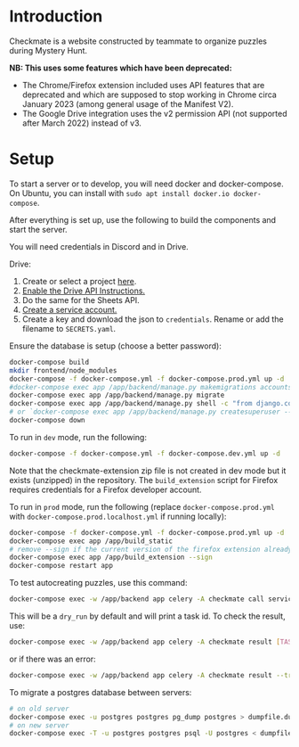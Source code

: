 # Introduction

Checkmate is a website constructed by teammate to organize puzzles during Mystery Hunt.

**NB: This uses some features which have been deprecated:**
- The Chrome/Firefox extension included uses API features that are deprecated and which are supposed to stop working in Chrome circa January 2023 (among general usage of the Manifest V2).
- The Google Drive integration uses the v2 permission API (not supported after March 2022) instead of v3.

# Setup

To start a server or to develop, you will need docker and docker-compose. On Ubuntu, you can install with `sudo apt install docker.io docker-compose`.

After everything is set up, use the following to build the components and start the server.

You will need credentials in Discord and in Drive.

Drive:
1. Create or select a project [here](https://console.developers.google.com/).
1. [Enable the Drive API Instructions.](https://developers.google.com/drive/api/v3/enable-drive-api)
1. Do the same for the Sheets API.
1. [Create a service account.](https://console.cloud.google.com/iam-admin/serviceaccounts)
1. Create a key and download the json to `credentials`. Rename or add the filename to `SECRETS.yaml`.

Ensure the database is setup (choose a better password):
```sh
docker-compose build
mkdir frontend/node_modules
docker-compose -f docker-compose.yml -f docker-compose.prod.yml up -d
#docker-compose exec app /app/backend/manage.py makemigrations accounts checkmate structure
docker-compose exec app /app/backend/manage.py migrate
docker-compose exec app /app/backend/manage.py shell -c "from django.contrib.auth.models import User; User.objects.create_superuser('admin', password='admin')"
# or `docker-compose exec app /app/backend/manage.py createsuperuser --username admin --email ''` to prompt for password
docker-compose down
```

To run in `dev` mode, run the following:
```sh
docker-compose -f docker-compose.yml -f docker-compose.dev.yml up -d
```
Note that the checkmate-extension zip file is not created in dev mode but it exists (unzipped) in the repository. The `build_extension` script for Firefox requires credentials for a Firefox developer account.

To run in `prod` mode, run the following (replace `docker-compose.prod.yml` with `docker-compose.prod.localhost.yml` if running locally):
```sh
docker-compose -f docker-compose.yml -f docker-compose.prod.yml up -d
docker-compose exec app /app/build_static
# remove --sign if the current version of the firefox extension already exists
docker-compose exec app /app/build_extension --sign
docker-compose restart app
```

To test autocreating puzzles, use this command:
```sh
docker-compose exec -w /app/backend app celery -A checkmate call services.tasks.auto_create_new_puzzles
```
This will be a `dry_run` by default and will print a task id. To check the result, use:
```sh
docker-compose exec -w /app/backend app celery -A checkmate result [TASK_ID]
```
or if there was an error:
```sh
docker-compose exec -w /app/backend app celery -A checkmate result --traceback [TASK_ID]
```

To migrate a postgres database between servers:
```sh
# on old server
docker-compose exec -u postgres postgres pg_dump postgres > dumpfile.dump
# on new server
docker-compose exec -T -u postgres postgres psql -U postgres < dumpfile.dump
```
